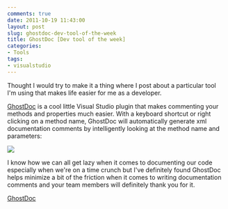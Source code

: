 ```yaml
---
comments: true
date: 2011-10-19 11:43:00
layout: post
slug: ghostdoc-dev-tool-of-the-week
title: GhostDoc [Dev tool of the week]
categories:
- Tools
tags:
- visualstudio
---
```


Thought I would try to make it a thing where I post about a particular tool I'm using that makes life easier for me as a developer.

[GhostDoc](http://submain.com/products/ghostdoc.aspx) is a cool little Visual Studio plugin that makes commenting your methods and properties much easier. With a keyboard shortcut or right clicking on a method name, GhostDoc will automatically generate xml documentation comments by intelligently looking at the method name and parameters:

![](http://submain.com/images/ghostdoc/GhostDoc_Sample_CSharp_660x340.png)

I know how we can all get lazy when it comes to documenting our code especially when we're on a time crunch but I've definitely found GhostDoc helps minimize a bit of the friction when it comes to writing documentation comments and your team members will definitely thank you for it.

[GhostDoc](http://submain.com/products/ghostdoc.aspx)
